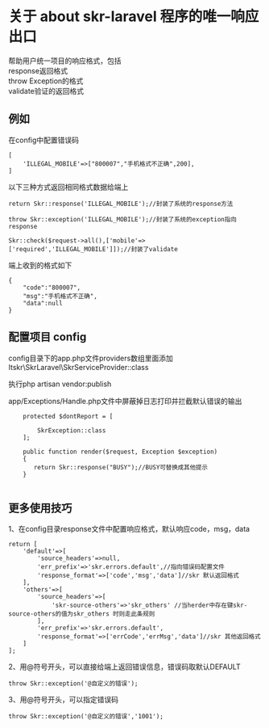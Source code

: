 # 关于 about skr-laravel 程序的唯一响应出口
帮助用户统一项目的响应格式，包括<br/>
response返回格式<br/>
throw Exception的格式<br/>
validate验证的返回格式<br/>

## 例如
在config中配置错误码
```
[
    'ILLEGAL_MOBILE'=>["800007","手机格式不正确",200],
]
```
以下三种方式返回相同格式数据给端上<br/>
```
return Skr::response('ILLEGAL_MOBILE');//封装了系统的response方法
```
```
throw Skr::exception('ILLEGAL_MOBILE');//封装了系统的exception指向response
```
```
Skr::check($request->all(),['mobile'=>['required','ILLEGAL_MOBILE']]);//封装了validate
```

端上收到的格式如下
```
{
    "code":"800007",
    "msg":"手机格式不正确",
    "data":null
}
```

## 配置项目 config
config目录下的app.php文件providers数组里面添加<br/>
Itskr\SkrLaravel\SkrServiceProvider::class

执行php artisan vendor:publish

app/Exceptions/Handle.php文件中屏蔽掉日志打印并拦截默认错误的输出
````
    protected $dontReport = [
      
        SkrException::class
    ];
    
    public function render($request, Exception $exception)
    {
       return Skr::response("BUSY");//BUSY可替换成其他提示
    }
    
````


## 更多使用技巧
1、在config目录response文件中配置响应格式，默认响应code，msg，data
```
return [
    'default'=>[
        'source_headers'=>null,
        'err_prefix'=>'skr.errors.default',//指向错误码配置文件
        'response_format'=>['code','msg','data']//skr 默认返回格式
    ],
    'others'=>[
        'source_headers'=>[
            'skr-source-others'=>'skr_others' //当herder中存在键skr-source-others的值为skr_others 时则走此条规则
        ],
        'err_prefix'=>'skr.errors.default',
        'response_format'=>['errCode','errMsg','data']//skr 其他返回格式
    ]
];
```
2、用@符号开头，可以直接给端上返回错误信息，错误码取默认DEFAULT
```
throw Skr::exception('@自定义的错误');
```
3、用@符号开头，可以指定错误码
```
throw Skr::exception('@自定义的错误','1001');
```